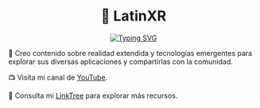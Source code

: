   <h1 align="center">👋 LatinXR </h1>
<p align="center">
<a href="https://git.io/typing-svg"><img src="https://readme-typing-svg.demolab.com?font=Monospace&size=25&duration=4000&pause=1000&color=95C08A&background=FF600E00&center=true&multiline=true&repeat=true&random=false&width=435&height=152&lines=Realidad+Virtual;Realidad+Aumentada;Tecnolog%C3%ADas+Emergentes;Programaci%C3%B3n+f%C3%A1cil+y+pr%C3%A1ctica" alt="Typing SVG" /></a>
</p>

🌱 Creo contenido sobre realidad extendida y tecnologías emergentes para explorar sus diversas aplicaciones y compartirlas con la comunidad.

📺  Visita mi canal de [YouTube](https://youtube.com/@LatinXR?si=H1-o7RvjB5nUSQb5).

🌳 Consulta mi [LinkTree](https://linktr.ee/latinxr) para explorar más recursos.

